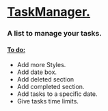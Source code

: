 <h1> <ins> TaskManager. </ins> </h1>
<h3> A list to manage your tasks. </h3>
<h4> <ins> To do: </ins> </h4>
<ul> 
  <li> Add more Styles. </li>
  <li> Add date box. </li>
  <li> Add deleted section </li>
  <li>Add completed section.</li>
  <li>Add tasks to a specific date.</li>
  <li>Give tasks time limits.</li>
</ul>
